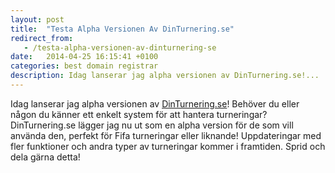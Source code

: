 ```yaml
---
layout: post
title:  "Testa Alpha Versionen Av DinTurnering.se"
redirect_from:
   - /testa-alpha-versionen-av-dinturnering-se
date:   2014-04-25 16:15:41 +0100
categories: best domain registrar
description: Idag lanserar jag alpha versionen av DinTurnering.se!...
---
```


Idag lanserar jag alpha versionen av [DinTurnering.se](http://dinturnering.se/ "DinTurnering")! <span class="userContent">Behöver du eller någon du känner ett enkelt system för att hantera turneringar? DinTurnering.se lägger jag nu ut som en alpha version för de som vill använda den, perfekt för Fifa turneringar eller liknande! Uppdateringar med fler funktioner och andra typer av turneringar kommer i framtiden. Sprid och dela gärna detta! </span>